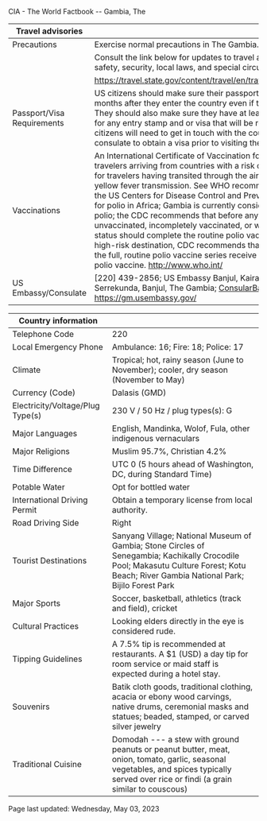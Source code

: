 CIA - The World Factbook -- Gambia, The

| Travel advisories | |
| --- | --- |
| Precautions | Exercise normal precautions in The Gambia. Some areas have increased risk. |
| | Consult the link below for updates to travel advisories and statements on safety, security, local laws, and special circumstances in this country. |
| | <https://travel.state.gov/content/travel/en/traveladvisories/traveladvisories.html> |
| Passport/Visa Requirements | US citizens should make sure their passport will not expire for at least 6 months after they enter the country even if they do not intend to stay that long. They should also make sure they have at least 2 blank pages in their passport for any entry stamp and or visa that will be required. A visa is required. US citizens will need to get in touch with the country's embassy or nearest consulate to obtain a visa prior to visiting the country. |
| Vaccinations | An International Certificate of Vaccination for yellow fever is required for travelers arriving from countries with a risk of yellow fever transmission and for travelers having transited through the airport of a country with risk of yellow fever transmission. See WHO recommendations. On 21 March 2022, the US Centers for Disease Control and Prevention (CDC) issued a Travel Alert for polio in Africa; Gambia is currently considered a high risk to travelers for polio; the CDC recommends that before any international travel, anyone unvaccinated, incompletely vaccinated, or with an unknown polio vaccination status should complete the routine polio vaccine series; before travel to any high-risk destination, CDC recommends that adults who previously completed the full, routine polio vaccine series receive a single, lifetime booster dose of polio vaccine.  <http://www.who.int/> |
| US Embassy/Consulate | [220] 439-2856; US Embassy Banjul, Kairaba Avenue, Fajara P.M.B. 19, Serrekunda, Banjul, The Gambia; ConsularBanjul@state.gov; https://gm.usembassy.gov/ |

| Country information |  |
| --- | --- |
| Telephone Code | 220 |
| Local Emergency Phone | Ambulance: 16; Fire: 18; Police: 17 |
| Climate | Tropical; hot, rainy season (June to November); cooler, dry season (November to May) |
| Currency (Code) | Dalasis (GMD) |
| Electricity/Voltage/Plug Type(s) | 230 V / 50 Hz / plug types(s): G |
| Major Languages | English, Mandinka, Wolof, Fula, other indigenous vernaculars |
| Major Religions | Muslim 95.7%, Christian 4.2% |
| Time Difference | UTC 0 (5 hours ahead of Washington, DC, during Standard Time) |
| Potable Water | Opt for bottled water |
| International Driving Permit | Obtain a temporary license from local authority. |
| Road Driving Side | Right |
| Tourist Destinations | Sanyang Village; National Museum of Gambia; Stone Circles of Senegambia; Kachikally Crocodile Pool; Makasutu Culture Forest; Kotu Beach; River Gambia National Park; Bijilo Forest Park |
| Major Sports | Soccer, basketball, athletics (track and field), cricket |
| Cultural Practices | Looking elders directly in the eye is considered rude. |
| Tipping Guidelines | A 7.5% tip is recommended at restaurants. A $1 (USD) a day tip for room service or maid staff is expected during a hotel stay. |
| Souvenirs | Batik cloth goods, traditional clothing, acacia or ebony wood carvings, native drums, ceremonial masks and statues; beaded, stamped, or carved silver jewelry |
| Traditional Cuisine | Domodah --- a stew with ground peanuts or peanut butter, meat, onion, tomato, garlic, seasonal vegetables, and spices typically served over rice or findi (a grain similar to couscous) |

Page last updated: Wednesday, May 03, 2023
